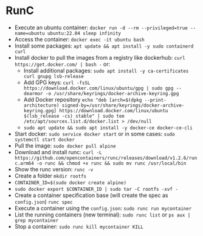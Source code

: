 # RunC

- Execute an ubuntu container: `docker run -d --rm --privileged=true --name=ubuntu ubuntu:22.04 sleep infinity`
- Access the container: `docker exec -it ubuntu bash`
- Install some packages: `apt update && apt install -y sudo containerd curl`
- Install docker to pull the images from a registry like dockerhub: `curl https://get.docker.com/ | bash -` or:
  - Install additional packages: `sudo apt install -y ca-certificates curl gnupg lsb-release`
  - Add GPG keys: `curl -fsSL https://download.docker.com/linux/ubuntu/gpg | sudo gpg --dearmor -o /usr/share/keyrings/docker-archive-keyring.gpg`
  - Add Docker repository `echo "deb [arch=$(dpkg --print-architecture) signed-by=/usr/share/keyrings/docker-archive-keyring.gpg] https://download.docker.com/linux/ubuntu $(lsb_release -cs) stable" | sudo tee /etc/apt/sources.list.d/docker.list > /dev/null`
  - `sudo apt update && sudo apt install -y docker-ce docker-ce-cli`
- Start docker: `sudo service docker start` or in some cases: `sudo systemctl start docker`
- Pull the image: `sudo docker pull alpine`
- Download and install runc: `curl -L https://github.com/opencontainers/runc/releases/download/v1.2.6/runc.arm64 -o runc && chmod +x runc && sudo mv runc /usr/local/bin`
- Show the runc version: `runc -v`
- Create a folder `mkdir rootfs`
- `CONTAINER_ID=$(sudo docker create alpine)`
- `sudo docker export $CONTAINER_ID | sudo tar -C rootfs -xvf -`
- Create a container specification base (will create the spec as `config.json`) `runc spec`
- Execute a container using the `config.json`: `sudo runc run mycontainer`
- List the running containers (new terminal): `sudo runc list` or `ps aux | grep mycontainer`
- Stop a container: `sudo runc kill mycontainer KILL`
